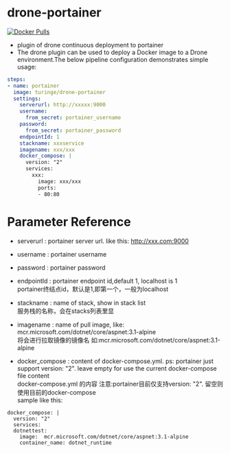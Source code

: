# drone-portainer
[![Docker Pulls](https://img.shields.io/docker/pulls/lginc/drone-portainer.svg)](https://hub.docker.com/r/lginc/drone-portainer/)
+ plugin of drone continuous deployment to portainer
+ The drone plugin can be used to deploy a Docker image to a Drone environment.The below pipeline configuration demonstrates simple usage:

```yaml
steps:
- name: portainer
  image: turinge/drone-portainer
  settings:
    serverurl: http://xxxxx:9000
    username: 
      from_secret: portainer_username
    password:
      from_secret: portainer_password
    endpointId: 1
    stackname: xxxservice
    imagename: xxx/xxx
    docker_compose: |
      version: "2"
      services:
        xxx:
          image: xxx/xxx
          ports:
          - 80:80
```
# Parameter Reference

+ serverurl
: portainer server url. like this: http://xxx.com:9000

+ username
: portainer username

+ password
: portainer password

+ endpointId
: portainer endpoint id,default 1, localhost is 1 <br> portainer终结点id，默认是1,即第一个，一般为localhost

+ stackname
: name of stack, show in stack list <br> 服务栈的名称，会在stacks列表里显

+ imagename
: name of pull image, like: mcr.microsoft.com/dotnet/core/aspnet:3.1-alpine <br> 将会进行拉取镜像的镜像名 如:mcr.microsoft.com/dotnet/core/aspnet:3.1-alpine

+ docker_compose
: content of docker-compose.yml. ps: portainer just support version: "2". leave empty for use the current docker-compose file content <br> docker-compose.yml 的内容 注意:portainer目前仅支持version: "2". 留空则使用目前的docker-compose <br>
sample like this:<br>
```
docker_compose: |
  version: "2"
  services:
  dotnettest:
    image:  mcr.microsoft.com/dotnet/core/aspnet:3.1-alpine
    container_name: dotnet_runtime
```

